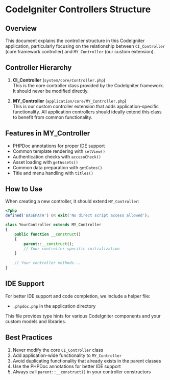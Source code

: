# CodeIgniter Controllers Structure

## Overview

This document explains the controller structure in this CodeIgniter application, particularly focusing on the relationship between `CI_Controller` (core framework controller) and `MY_Controller` (our custom extension).

## Controller Hierarchy

1. **CI_Controller** (`system/core/Controller.php`)  
   This is the core controller class provided by the CodeIgniter framework. It should never be modified directly.

2. **MY_Controller** (`application/core/MY_Controller.php`)  
   This is our custom controller extension that adds application-specific functionality. All application controllers should ideally extend this class to benefit from common functionality.

## Features in MY_Controller

- PHPDoc annotations for proper IDE support
- Common template rendering with `setView()`
- Authentication checks with `accesoCheck()`
- Asset loading with `getAssets()`
- Common data preparation with `getDatos()`
- Title and menu handling with `titles()`

## How to Use

When creating a new controller, it should extend `MY_Controller`:

```php
<?php
defined('BASEPATH') OR exit('No direct script access allowed');

class YourController extends MY_Controller
{
    public function __construct()
    {
        parent::__construct();
        // Your controller-specific initialization
    }
    
    // Your controller methods...
}
```

## IDE Support

For better IDE support and code completion, we include a helper file:

- `.phpdoc.php` in the application directory

This file provides type hints for various CodeIgniter components and your custom models and libraries.

## Best Practices

1. Never modify the core `CI_Controller` class
2. Add application-wide functionality to `MY_Controller`
3. Avoid duplicating functionality that already exists in the parent classes
4. Use the PHPDoc annotations for better IDE support
5. Always call `parent::__construct()` in your controller constructors
